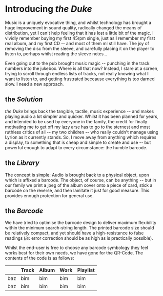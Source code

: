 # Introducing _the Duke_

Music is a uniquely evocative thing, and whilst technology has brought a huge
improvement in sound quality, radically changed the means of distribution, yet
I can't help feeling that it has lost a little bit of the magic. I vividly
remember buying my first 45rpm single, just as I remember my first real album,
and my first CD -- and most of them mI still have. The joy of removing the disc
from the sleeve, and carefully placing it on the player to listen to, perhaps
whilst reading the sleeve notes...

Even going out to the pub brought music magic -- punching in the track numbers
into the jukebox. Where is all that now? Instead, I stare at a screen, trying to
scroll through endless lists of tracks, not really knowing what I want to listen
to, and getting frustrated beccause everything is too darned slow. I need a new
approach.

## the _Solution_

_the Duke_ brings back the tangible, tactile, music experience -- and makes playing
audio a lot simpler and quicker. Whilst it has been planned for years, and intended
to be used by everyone in the family, the credit for finally motivating me to get off
my lazy arse has to go to the sternest and most ruthless critics of all -- my two
children -- who really couldn't manage using Lyrion as it currently stands. So, I
move away from anything which requires a display, to something that is cheap and
simple to create and use -- but powerful enough to adapt to every circumstance: the
humble barcode.

## the _Library_

The concept is simple: Audio is brought back to a physical object, upon which is
affixed a barcode. The object, of course, can be anything -- but in our family we print
a jpeg of the album cover onto a piece of card, stick a barcode on the reverse, and
then lamitate it just for good measure. This provides enough protection for general
use.

## the _Barcode_

We have tried to optimise the barcode design to deliver maximum flexibility within the
minimum search-string length. The printed barcode size should be relatively compact,
and yet should have a high-resistance to false readings (_ie_: error correction should
be as high as is practically possible).

Whilst the end-user is free to choose any barcode symbology they feel works best for
their own needs, we have gone for the QR-Code. The contents of the code is as follows:




|     | Track | Album | Work | Playlist |
| --- | ----- | ----- | ---- | -------- |
| baz | bim | bim | bim | bim | bim |
| baz | bim | bim | bim | bim | bim |